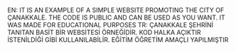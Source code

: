 EN: IT IS AN EXAMPLE OF A SIMPLE WEBSITE PROMOTING THE CITY OF ÇANAKKALE. THE CODE IS PUBLIC AND CAN BE USED AS YOU WANT. IT WAS MADE FOR EDUCATIONAL PURPOSES
TR: ÇANAKKALE ŞEHRİNİ TANITAN BASİT BİR WEBSİTESİ ÖRNEĞİDİR. KOD HALKA AÇIKTIR İSTENİLDİĞİ GİBİ KULLANILABİLİR. EĞİTİM ÖĞRETİM AMAÇLI YAPILMIŞTIR
